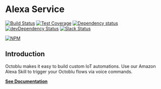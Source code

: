 # Alexa Service

[![Build Status](https://travis-ci.org/octoblu/alexa-service.svg?branch=master)](https://travis-ci.org/octoblu/alexa-service)
[![Test Coverage](https://codecov.io/gh/octoblu/alexa-service/branch/master/graph/badge.svg)](https://codecov.io/gh/octoblu/alexa-service)
[![Dependency status](http://img.shields.io/david/octoblu/alexa-service.svg?style=flat)](https://david-dm.org/octoblu/alexa-service)
[![devDependency Status](http://img.shields.io/david/dev/octoblu/alexa-service.svg?style=flat)](https://david-dm.org/octoblu/alexa-service#info=devDependencies)
[![Slack Status](http://community-slack.octoblu.com/badge.svg)](http://community-slack.octoblu.com)

[![NPM](https://nodei.co/npm/alexa-service.svg?style=flat)](https://npmjs.org/package/alexa-service)


## Introduction

Octoblu makes it easy to build custom IoT automations. Use our Amazon Alexa Skill to trigger your Octoblu flows via voice commands.

**[See Documentation](https://octoblu.github.io/alexa-service)**
